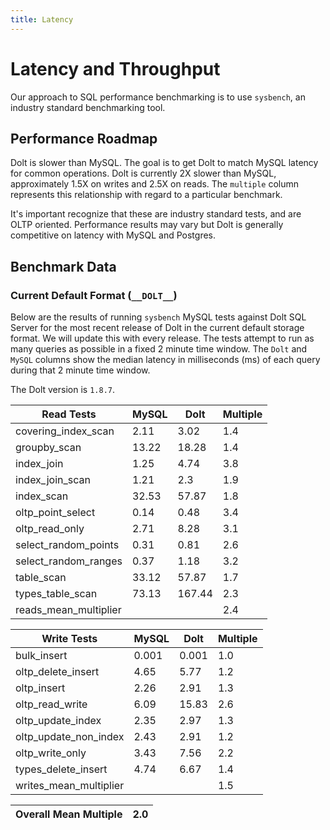 ```yaml
---
title: Latency
---
```


# Latency and Throughput

Our approach to SQL performance benchmarking is to use `sysbench`, an
industry standard benchmarking tool.

## Performance Roadmap

Dolt is slower than MySQL. The goal is to get Dolt to match 
MySQL latency for common operations. Dolt is currently 2X slower 
than MySQL, approximately 1.5X on writes and 2.5X on reads. The 
`multiple` column represents this relationship with regard to a 
particular benchmark.

It's important recognize that these are industry standard tests, and
are OLTP oriented. Performance results may vary but Dolt is 
generally competitive on latency with MySQL and Postgres.

## Benchmark Data

### Current Default Format (`__DOLT__`)

Below are the results of running `sysbench` MySQL tests against Dolt
SQL Server for the most recent release of Dolt in the current default 
storage format. We will update this with every release. The tests 
attempt to run as many queries as possible in a fixed 2 minute time 
window. The `Dolt` and `MySQL` columns show the median latency in 
milliseconds (ms) of each query during that 2 minute time window.

The Dolt version is `1.8.7`.

<!-- START___DOLT___LATENCY_RESULTS_TABLE -->
|       Read Tests        | MySQL |  Dolt  | Multiple |
|-------------------------|-------|--------|----------|
| covering\_index\_scan   |  2.11 |   3.02 |      1.4 |
| groupby\_scan           | 13.22 |  18.28 |      1.4 |
| index\_join             |  1.25 |   4.74 |      3.8 |
| index\_join\_scan       |  1.21 |    2.3 |      1.9 |
| index\_scan             | 32.53 |  57.87 |      1.8 |
| oltp\_point\_select     |  0.14 |   0.48 |      3.4 |
| oltp\_read\_only        |  2.71 |   8.28 |      3.1 |
| select\_random\_points  |  0.31 |   0.81 |      2.6 |
| select\_random\_ranges  |  0.37 |   1.18 |      3.2 |
| table\_scan             | 33.12 |  57.87 |      1.7 |
| types\_table\_scan      | 73.13 | 167.44 |      2.3 |
| reads\_mean\_multiplier |       |        |      2.4 |

|       Write Tests        | MySQL | Dolt  | Multiple |
|--------------------------|-------|-------|----------|
| bulk\_insert             | 0.001 | 0.001 |      1.0 |
| oltp\_delete\_insert     |  4.65 |  5.77 |      1.2 |
| oltp\_insert             |  2.26 |  2.91 |      1.3 |
| oltp\_read\_write        |  6.09 | 15.83 |      2.6 |
| oltp\_update\_index      |  2.35 |  2.97 |      1.3 |
| oltp\_update\_non\_index |  2.43 |  2.91 |      1.2 |
| oltp\_write\_only        |  3.43 |  7.56 |      2.2 |
| types\_delete\_insert    |  4.74 |  6.67 |      1.4 |
| writes\_mean\_multiplier |       |       |      1.5 |

| Overall Mean Multiple | 2.0 |
|-----------------------|-----|
<!-- END___DOLT___LATENCY_RESULTS_TABLE -->
<br/>
